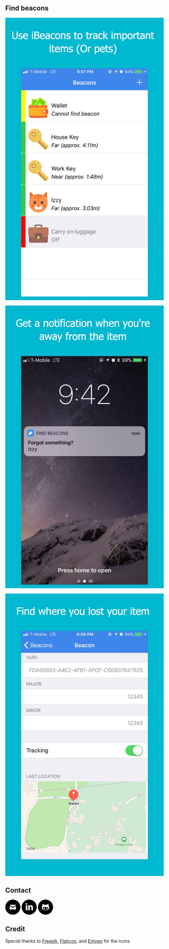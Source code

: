 ## Find beacons

![demo1](/Images/img1.jpg)

![demo2](/Images/img2.jpg)

![demo3](/Images/img3.jpg)


## Contact

[![alt text][1.1]][1]
[![alt text][1.2]][2]
[![alt text][1.3]][3]

## Credit

Special thanks to [Freepik](http://www.freepik.com), [Flaticon](http://www.flaticon.com), and [Entypo](http://www.entypo.com) for the icons


[1]: mailto:dan.songh@gmail.com
[2]: https://linkedin.com/in/daniel-song-0aa53654
[3]: https://github.com/danielsongh

[1.1]: Images/mail.png
[1.2]: Images/linkedin.png
[1.3]: Images/github.png

[freepikLink]: http://www.freepik.com
[flaticonLink]: http://www.flaticon.com
[entypoLink]: http://www.entypo.com



